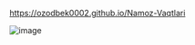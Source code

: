 https://ozodbek0002.github.io/Namoz-Vaqtlari


![image](https://github.com/user-attachments/assets/2e868252-436d-4118-bca8-f18d22e6a4a0)

